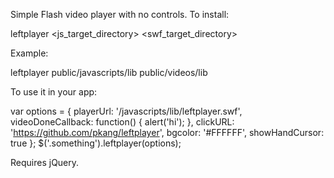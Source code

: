 Simple Flash video player with no controls. To install:

  leftplayer <js_target_directory> <swf_target_directory>

Example:

  leftplayer public/javascripts/lib public/videos/lib

To use it in your app:

  var options = { 
    playerUrl: '/javascripts/lib/leftplayer.swf',
    videoDoneCallback: function() { alert('hi'); }, 
    clickURL: 'https://github.com/pkang/leftplayer', 
    bgcolor: '#FFFFFF',
    showHandCursor: true
  };
  $('.something').leftplayer(options);

Requires jQuery.
